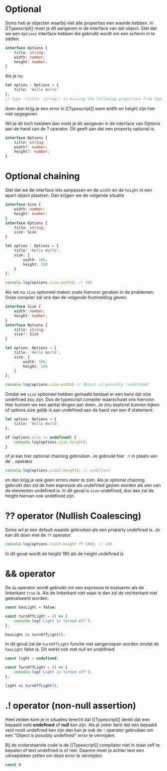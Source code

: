 # Optional
Soms heb je objecten waarbij niet alle properties een waarde hebben. In [[Typescript]] moet je dit aangeven in de interface van dat object. Stel dat we een `Options` interface hebben die gebruikt wordt om een scherm in te stellen.
```ts
interface Options {
	title: string;
	width: number;
	height: number;
}
```

Als je nu
```ts
let opties : Options = {
	title: 'Hello World'
};
// Type '(title: string;) is missing the following properties from type 'Options': width, height (2739)
```

doen dan krijg je een error in [[Typescript]] want width en height zijn hier niet opgegeven.

Wil je dit toch toelaten dan moet je dit aangeven in de interface van Options aan de hand van de ? operator. Dit geeft aan dat een property optional is.
```ts
interface Options {
	title: string;
	width?: number;
	height?: number;
}
```

# Optional chaining
Stel dat we de interface iets aanpassen en de `width` en de `height` in een apart object plaatsen. Dan krijgen we de volgende situatie
```ts
interface Size {
	width: number;
	height: number;
}
interface Options {
	title: string;
	size: Size
}

let opties : Options = {
	title: 'Hello World',
	size: {
		width: 100,
		height: 100
	}
};

console.log(options.size.width); // 100
```

Als we nu `size` optioneel maken zoals hiervoor geraken in de problemen. Onze compiler zal ons dan de volgende foutmelding geven:
```ts
interface Size {
	width: number;
	height: number;
}
interface Options {
	title: string;
	size?: Size
}

let opties: Options = {
	title: 'Hello World',
	size: {
		width: 100,
		height: 100
	}
};

console.log(options.size.width) // Object is possibly 'undefined'
```

Omdat we `size` optioneel hebben gemaakt bestaat er een kans dat size undefined zou zijn. Dus de typescript compiler waarschuwt ons hiervoor. Hier kunnen we een aantal dingen aan doen. Je zou expliciet kunnen kijken of options.size gelijk is aan undefined aan de hand van een if statement:
```ts
let opties: Options = {
	title: 'Hello World'
};

if (options.size != undefined) {
	console.log(options.size.height);
}
```
of je kan hier optional chaining gebruiken. Je gebruikt hier `.?` in plaats van de `.` operator
```ts
console.log(options.size?.height); // undefined
```
en dan krijg je ook geen errors meer te zien. Als je optional chaining gebruikt dan zal de hele expressie als undefined gezien worden als een van de elementen undefined is. In dit geval is `size` undefined, dus dan zal de height hiervan ook undefined zijn.

# ?? operator (Nullish Coalescing)
Soms wil je een default waarde gebruiken als een property undefined is. Je kan dit doen met de `??` operator:
```ts
console.log(options.size?.height ?? 180); // 180
```
In dit geval wordt de height 180 als de height undefined is
# && operator
De `&&` operator wordt gebruikt om een expressie te evalueren als de linkerkant `true` is. Als de linkerkant niet waar is dan zal de rechterkant niet geëvalueerd worden.
```ts
const hasLight = false;

const turnOffLight = () => {
	console.log('Light is turned off');
};

hasLight && turnOffLight();
```
In dit geval zal de `turnOffLight` functie niet aangeroepen worden omdat de `hasLight` false is.
Dit werkt ook met null en undefined:
```ts
const light = undefined;

const TurnOffLight = () => {
	console.log('Light is turned off');
};

light && turnOffLight();
```

# .! operator (non-null assertion)
Heel zelden kom je in situaties terecht dat [[Typescript]] denkt dat een bepaald veld **undefined** of **null** kan zijn. Als je zeker bent dat een bepaald veld nooit undefined kan zijn dan kan je ook de `!` operator gebruiken om een "Object is possibly undefined" error te vermijden.

Bij de onderstaande code is de [[Typescript]] compilator niet in staat zelf te bepalen of text undefined is of niet. Daarom moet je achter text een uitroepteken zetten om deze error te vermijden.
```ts
const d
```